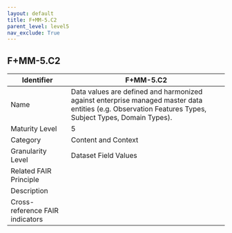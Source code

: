 ```yaml
---
layout: default
title: F+MM-5.C2
parent_level: level5
nav_exclude: True
---
```


## F+MM-5.C2

| Identifier | F+MM-5.C2 |
| --------- | -----------|
| Name | Data values are defined and harmonized against enterprise managed master data entities (e.g. Observation Features Types, Subject Types, Domain Types). |
| Maturity Level | 5 |
| Category | Content and Context |
| Granularity Level | Dataset Field Values |
| Related FAIR Principle |  |
| Description |  |
| Cross-reference FAIR indicators |  |
